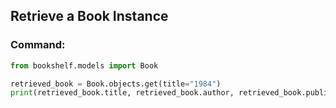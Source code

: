 ## Retrieve a Book Instance

### **Command:**

```python
from bookshelf.models import Book

retrieved_book = Book.objects.get(title="1984")
print(retrieved_book.title, retrieved_book.author, retrieved_book.publication_year)
```
